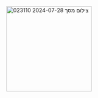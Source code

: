 
<img width="224" alt="צילום מסך 2024-07-28 023110" src="https://github.com/user-attachments/assets/c01990ba-9265-4468-a74a-fe2c7341efed">
